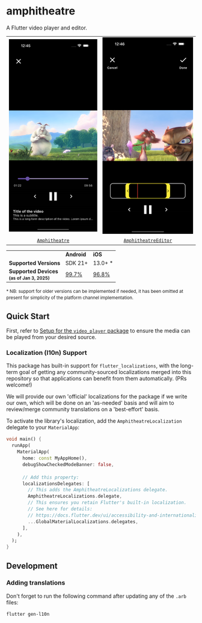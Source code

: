 # amphitheatre

A Flutter video player and editor.

<div align="center">
    <table>
        <tbody>
            <tr>
                <td align="center">
                    <img src="screenshots/player.png" width="256px" alt="Screenshot of player" />
                </td>
                <td align="center">
                    <img src="screenshots/editor.png" width="256px" alt="Screenshot of editor" />
                </td>
            </tr>
            <tr>
                <td align="center">
                    <a href="https://pub.dev/documentation/amphitheatre/latest/amphitheatre/Amphitheatre-class.html" target="_blank"><code>Amphitheatre</code></a>
                </td>
                <td align="center">
                    <a href="https://pub.dev/documentation/amphitheatre/latest/amphitheatre/AmphitheatreEditor-class.html" target="_blank"><code>AmphitheatreEditor</code></a>
                </td>
            </tr>
        </tbody>
    </table>
</div>

<table>
    <tbody>
        <tr>
            <td></td>
            <td><b>Android</b></td>
            <td><b>iOS</b></td>
        </tr>
        <tr>
            <td><b>Supported Versions</b></td>
            <td>SDK 21+</td>
            <td>13.0+ *</td>
        </tr>
        <tr>
            <td><b>Supported Devices<br/><small>(as of Jan 3, 2025)</small></b></td>
            <td><a href="https://web.archive.org/web/20241222230146/https://apilevels.com/" target="_blank">99.7%</a></td>
            <td><a href="https://web.archive.org/web/20250102215257/https://iosref.com/ios-usage" target="_blank">96.8%</a></td>
        </tr>
    </tbody>
</table>

<small>* NB: support for older versions can be implemented if needed, it has been omitted at present for simplicity of
the platform channel implementation.</small>

## Quick Start

First, refer to [Setup for the `video_player` package](https://pub.dev/packages/video_player#setup) to ensure the media
can be played from your desired source.

### Localization (l10n) Support

This package has built-in support for `flutter_localizations`, with the long-term goal of getting any community-sourced
localizations merged into this repository so that applications can benefit from them automatically. (PRs welcome!)

We will provide our own 'official' localizations for the package if we write our own, which will be done on an
'as-needed' basis and will aim to review/merge community translations on a 'best-effort' basis.

To activate the library's localization, add the `AmphitheatreLocalization` delegate to your `MaterialApp`:

```dart
void main() {
  runApp(
    MaterialApp(
      home: const MyAppHome(),
      debugShowCheckedModeBanner: false,
      
      // Add this property:
      localizationsDelegates: [
        // This adds the AmphitheatreLocalizations delegate.
        AmphitheatreLocalizations.delegate,
        // This ensures you retain Flutter's built-in localization.
        // See here for details:
        // https://docs.flutter.dev/ui/accessibility-and-internationalization/internationalization
        ...GlobalMaterialLocalizations.delegates,
      ],
    ),
  );
}
```

## Development

### Adding translations

Don't forget to run the following command after updating any of the `.arb` files:

```bash
flutter gen-l10n
```
